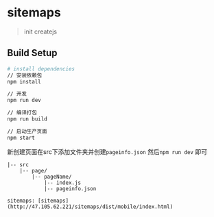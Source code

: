 # sitemaps

> init createjs

## Build Setup

``` bash
# install dependencies
// 安装依赖包
npm install

// 开发
npm run dev

// 编译打包
npm run build

// 启动生产页面
npm start
```
新创建页面在src下添加文件夹并创建```pageinfo.json``` 然后```npm run dev``` 即可
```
|-- src
    |-- page/
        |-- pageName/
            |-- index.js
            |-- pageinfo.json

sitemaps: [sitemaps](http://47.105.62.221/sitemaps/dist/mobile/index.html)
